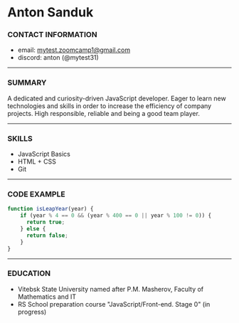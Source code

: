 # Anton Sanduk
### CONTACT INFORMATION
- email: mytest.zoomcamp1@gmail.com 
- discord: anton (@mytest31)

---
### SUMMARY  

A dedicated and curiosity-driven JavaScript developer. Eager to learn new technologies and skills in order to increase the efficiency of company projects. High responsible, reliable and being a good team player.

---
### SKILLS

- JavaScript Basics
- HTML + CSS
- Git

---
### CODE EXAMPLE

```javascript
function isLeapYear(year) {
    if (year % 4 == 0 && (year % 400 == 0 || year % 100 != 0)) {
      return true;
    } else {
      return false;
    }
}
```

---
### EDUCATION
- Vitebsk State University named after P.M. Masherov, Faculty of Mathematics and IT
- RS School preparation course "JavaScript/Front-end. Stage 0" (in progress)